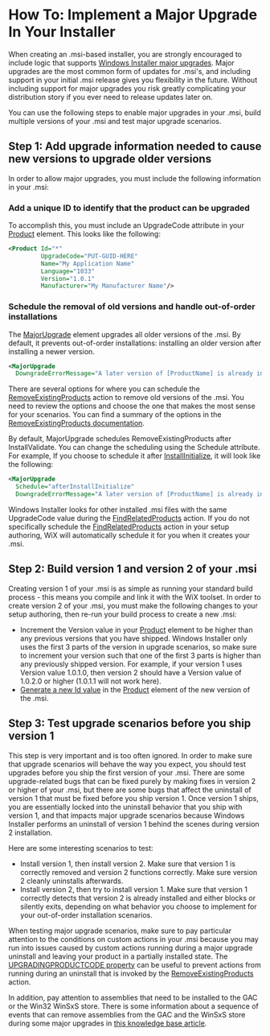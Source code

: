 # How To: Implement a Major Upgrade In Your Installer

When creating an .msi-based installer, you are strongly encouraged to include logic that supports <a href="http://msdn.microsoft.com/library/aa369786.aspx" target="_blank">Windows Installer major upgrades</a>. Major upgrades are the most common form of updates for .msi&apos;s, and including support in your initial .msi release gives you flexibility in the future. Without including support for major upgrades you risk greatly complicating your distribution story if you ever need to release updates later on.

You can use the following steps to enable major upgrades in your .msi, build multiple versions of your .msi and test major upgrade scenarios.

## Step 1: Add upgrade information needed to cause new versions to upgrade older versions
In order to allow major upgrades, you must include the following information in your .msi:

### Add a unique ID to identify that the product can be upgraded
To accomplish this, you must include an UpgradeCode attribute in your [Product](../../xsd/wix/product.md) element. This looks like the following:

```xml
<Product Id="*"
         UpgradeCode="PUT-GUID-HERE"
         Name="My Application Name"
         Language="1033"
         Version="1.0.1"
         Manufacturer="My Manufacturer Name"/>
```

### Schedule the removal of old versions and handle out-of-order installations
The [MajorUpgrade](../../xsd/wix/majorupgrade.md) element upgrades all older versions of the .msi. By default, it prevents out-of-order installations: installing an older version after installing a newer version.

```xml
<MajorUpgrade
  DowngradeErrorMessage="A later version of [ProductName] is already installed. Setup will now exit.">
```

There are several options for where you can schedule the [RemoveExistingProducts](../../xsd/wix/removeexistingproducts.md) action to remove old versions of the .msi. You need to review the options and choose the one that makes the most sense for your scenarios. You can find a summary of the options in the <a href="http://msdn.microsoft.com/library/aa371197.aspx" target="_blank">RemoveExistingProducts documentation</a>.

By default, MajorUpgrade schedules RemoveExistingProducts after InstallValidate. You can change the scheduling using the Schedule attribute. For example, If you choose to schedule it after [InstallInitialize](../../xsd/wix/installinitialize.md), it will look like the following:

```xml
<MajorUpgrade
  Schedule="afterInstallInitialize"
  DowngradeErrorMessage="A later version of [ProductName] is already installed. Setup will now exit.">
```

Windows Installer looks for other installed .msi files with the same UpgradeCode value during the [FindRelatedProducts](../../xsd/wix/findrelatedproducts.md) action. If you do not specifically schedule the [FindRelatedProducts](../../xsd/wix/findrelatedproducts.md) action in your setup authoring, WiX will automatically schedule it for you when it creates your .msi.

## Step 2: Build version 1 and version 2 of your .msi
Creating version 1 of your .msi is as simple as running your standard build process - this means you compile and link it with the WiX toolset. In order to create version 2 of your .msi, you must make the following changes to your setup authoring, then re-run your build process to create a new .msi:

* Increment the Version value in your [Product](../../xsd/wix/product.md) element to be higher than any previous versions that you have shipped. Windows Installer only uses the first 3 parts of the version in upgrade scenarios, so make sure to increment your version such that one of the first 3 parts is higher than any previously shipped version. For example, if your version 1 uses Version value 1.0.1.0, then version 2 should have a Version value of 1.0.2.0 or higher (1.0.1.1 will not work here).
* [Generate a new Id value](../../howtos/general/generate_guids.md) in the [Product](../../xsd/wix/product.md) element of the new version of the .msi.

## Step 3: Test upgrade scenarios before you ship version 1
This step is very important and is too often ignored. In order to make sure that upgrade scenarios will behave the way you expect, you should test upgrades before you ship the first version of your .msi. There are some upgrade-related bugs that can be fixed purely by making fixes in version 2 or higher of your .msi, but there are some bugs that affect the uninstall of version 1 that must be fixed before you ship version 1. Once version 1 ships, you are essentially locked into the uninstall behavior that you ship with version 1, and that impacts major upgrade scenarios because Windows Installer performs an uninstall of version 1 behind the scenes during version 2 installation.

Here are some interesting scenarios to test:

* Install version 1, then install version 2.  Make sure that version 1 is correctly removed and version 2 functions correctly.  Make sure version 2 cleanly uninstalls afterwards.
* Install version 2, then try to install version 1.  Make sure that version 1 correctly detects that version 2 is already installed and either blocks or silently exits, depending on what behavior you choose to implement for your out-of-order installation scenarios.

When testing major upgrade scenarios, make sure to pay particular attention to the conditions on custom actions in your .msi because you may run into issues caused by custom actions running during a major upgrade uninstall and leaving your product in a partially installed state. The <a href="http://msdn.microsoft.com/library/aa372380.aspx" target="_blank">UPGRADINGPRODUCTCODE property</a> can be useful to prevent actions from running during an uninstall that is invoked by the [RemoveExistingProducts](../../xsd/wix/removeexistingproducts.md) action.

In addition, pay attention to assemblies that need to be installed to the GAC or the Win32 WinSxS store. There is some information about a sequence of events that can remove assemblies from the GAC and the WinSxS store during some major upgrades in <a href="http://support.microsoft.com/kb/905238" target="_blank">this knowledge base article</a>.
